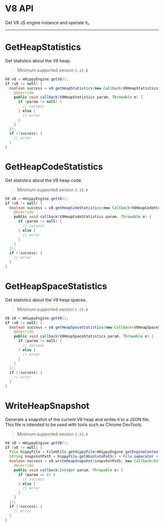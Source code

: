 # V8 API

Get V8 JS engine instance and operate it。

---

# GetHeapStatistics

Get statistics about the V8 heap.

> Minimum supported version `2.15.0`

``` java
V8 v8 = mHippyEngine.getV8();
if (v8 != null) {
  boolean success = v8.getHeapStatistics(new Callback<V8HeapStatistics>() {
    @Override
    public void callback(V8HeapStatistics param, Throwable e) {
      if (param != null) {
        // success
      } else {
        // error
      }
    }
  });
  if (!success) {
    // error
  }
}
```

# GetHeapCodeStatistics

Get statistics about the V8 heap code.
> Minimum supported version `2.15.0`

``` java
V8 v8 = mHippyEngine.getV8();
if (v8 != null) {
  boolean success = v8.getHeapCodeStatistics(new Callback<V8HeapCodeStatistics>() {
    @Override
    public void callback(V8HeapCodeStatistics param, Throwable e) {
      if (param != null) {
        // success
      } else {
        // error
      }
    }
  });
  if (!success) {
    // error
  }
}
```

# GetHeapSpaceStatistics

Get statistics about the V8 heap spaces.
> Minimum supported version `2.15.0`

``` java
V8 v8 = mHippyEngine.getV8();
if (v8 != null) {
  boolean success = v8.getHeapSpaceStatistics(new Callback<V8HeapSpaceStatistics>() {
    @Override
    public void callback(V8HeapSpaceStatistics param, Throwable e) {
      if (param != null) {
        // success
      } else {
        // error
      }
    }
  });
  if (!success) {
    // error
  }
}
```

# WriteHeapSnapshot

Generate a snapshot of the current V8 heap and writes it to a JSON file.
This file is intended to be used with tools such as Chrome DevTools.
> Minimum supported version `2.15.0`

``` java
V8 v8 = mHippyEngine.getV8();
if (v8 != null) {
  File hippyFile = FileUtils.getHippyFile(mHippyEngine.getEngineContext().getGlobalConfigs().getContext());
  String snapshotPath = hippyFile.getAbsolutePath() + File.separator + "snapshot" + File.separator + "1.heapsnapshot";
  boolean success = v8.writeHeapSnapshot(snapshotPath, new Callback<Integer>() {
    @Override
    public void callback(Integer param, Throwable e) {
      if (param == 0) {
        // success
      } else {
        // error
      }
    }
  });
  if (!success) {
    // error
  }
}
```
